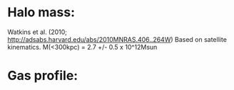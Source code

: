 # Halo mass:

Watkins et al. (2010; http://adsabs.harvard.edu/abs/2010MNRAS.406..264W)
Based on satellite kinematics.
M(<300kpc) = 2.7 +/- 0.5 x 10^12Msun

# Gas profile:

